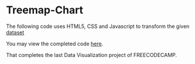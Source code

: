 # Treemap-Chart
The following code uses HTML5, CSS and Javascript to transform the given
[dataset](https://cdn.freecodecamp.org/testable-projects-fcc/data/tree_map/movie-data.json)

You may view the completed code [here](https://sh1k44r.github.io/Treemap-Chart/).

That completes the last Data Visualization project of FREECODECAMP.
